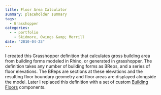 ```yaml
---
title: Floor Area Calculator
summary: placeholder summary
tags:
  - Grasshopper
categories:
  - - portfolio
    - Skidmore, Owings &amp; Merrill
date: "2010-04-23"
---
```


I created this Grasshopper definition that calculates gross building area from building forms modeled in Rhino, or generated in grasshopper. The definition takes any number of building forms as BReps, and a series of floor elevations. The BReps are sections at these elevations and the resulting floor boundary geometry and floor areas are displayed alongside the model. Later I replaced this definition with a set of custom [Building Floors](http://www.ericanastas.com/building-floors/ "Building Floors") components.
